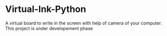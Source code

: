 # Virtual-Ink-Python
A virtual board to write in the screen with help of camera of your computer.
This project is under developement phase
